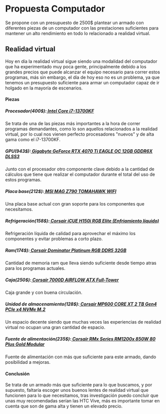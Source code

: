 ﻿# Propuesta Computador

Se propone con un presupuesto de 2500$ plantear un armado con diferentes piezas de un computador con las prestaciones suficientes para mantener un alto rendimiento en todo lo relacionado a realidad virtual.

## Realidad virtual

Hoy en día la realidad virtual sigue siendo una modalidad del computador que ha experimentado muy poca gente, principalmente debido a los grandes precios que puede alcanzar el equipo necesario para correr estos programas, más sin embargo, el día de hoy eso no es un problema, ya que tenemos un presupuesto suficiente para armar un computador capaz de ir holgado en la mayoría de escenarios.


#### Piezas

##### **Procesador(400$):**[ Intel Core i7-13700KF](https://www.amazon.com/-/es/i7-13700KF-generaci%C3%B3n-Procesador-escritorio-n%C3%BAcleos/dp/B0BCDL7F5W/ref=sr_1_1?keywords=i7%2B13700kf&qid=1689083059&sprefix=i7%2Caps%2C549&sr=8-1&th=1)

Se trata de una de las piezas más importantes a la hora de correr programas demandantes, como lo son aquellos relacionados a la realidad virtual, por lo cual nos vienen perfecto procesadores "nuevos" y de alta gama como el i7-13700KF.

##### **GPU(943$):**[ Gigabyte GeForce RTX 4070 Ti EAGLE OC 12GB GDDR6X DLSS3](https://www.amazon.com/-/es/Gigabyte-ventiladores-WINDFORCE-GV-N407TGAMING-OC-12GD/dp/B0BRR2R8HH/ref=sr_1_1?__mk_es_US=%C3%85M%C3%85%C5%BD%C3%95%C3%91&crid=1CGQ2SWINMWJX&keywords=Gigabyte+GeForce+RTX+4070+Ti+EAGLE+OC+12GB+GDDR6X+DLSS3&qid=1689100379&sprefix=corsair+icue+h150i+rgb+elite+enfriador+l%C3%ADquido+de+cpu%2Caps%2C364&sr=8-1)

Junto con el procesador otro componente clave debido a la cantidad de cálculos que tiene que realizar el computador durante el total del uso de estos programas.

##### **Placa base(212$):**[ MSI MAG Z790 TOMAHAWK WIFI ](https://www.amazon.com/-/es/MAG-Z790-compatible-procesadores-generaci%C3%B3n/dp/B0BL8K1YH1/ref=sr_1_1?__mk_es_US=%C3%85M%C3%85%C5%BD%C3%95%C3%91&crid=3DBPZOPPC3ITK&keywords=MSI+MAG+Z790+TOMAHAWK+WIFI&qid=1689100461&sprefix=corsair+icue+h150i+rgb+elite+enfriador+l%C3%ADquido+de+cpu%2Caps%2C368&sr=8-1)

Una placa base actual con gran soporte para los componentes que necesitamos.

##### **Refrigeración(158$):**[ Corsair iCUE H150i RGB Elite (Enfriamiento líquido)](https://www.amazon.com/-/es/Enfriador-din%C3%A1micos-ventiladores-radiador-compatible/dp/B09YCHFXQL/ref=sr_1_1?__mk_es_US=%C3%85M%C3%85%C5%BD%C3%95%C3%91&keywords=orsair+iCUE+H150i+RGB+Elite+Enfriador+l%C3%ADquido+de+CPU&qid=1689100224&sr=8-1)

Refrigeración líquida de calidad para aprovechar el máximo los componentes y evitar problemas a corto plazo.

##### **Ram(174$):**[ Corsair Dominator Platinum RGB DDR5 32GB](https://www.amazon.es/Corsair-Optimizada-Regulaci%C3%B3n-Refrigeraci%C3%B3n-Ultrabrillantes/dp/B0BPLCCR1J/ref=sr_1_1_sspa?keywords=ram+ddr5+6400mhz&qid=1689085504&sprefix=ram+ddr5+6400%2Caps%2C342&sr=8-1-spons&sp_csd=d2lkZ2V0TmFtZT1zcF9hdGY&psc=1)

Cantidad de memoria ram que lleva siendo suficiente desde tiempo atras para los programas actuales.

##### **Caja(250$):**[ Corsair 7000D AIRFLOW ATX Full-Tower](https://www.amazon.es/Corsair-Full-Tower-Ventiladores-Incluidos-Repetidor/dp/B094442NL5/ref=sr_1_6?__mk_es_ES=%C3%85M%C3%85%C5%BD%C3%95%C3%91&keywords=Caja%3A+Corsair+iCUE+5000D+RGB+AIRFLOW+Cristal+Templado+USB+3.2+Blanca&qid=1689085858&sr=8-6)

Caja grande y con buena circulación.

##### **Unidad de almacenamiento(128$):**[ Corsair MP600 CORE XT 2 TB Gen4 PCIe x4 NVMe M.2](https://www.amazon.es/Corsair-MP600-Core-PCIe-Gen4/dp/B0BZ5J9W22/ref=sr_1_1?__mk_es_ES=%C3%85M%C3%85%C5%BD%C3%95%C3%91&crid=1TSJUIJ36E41V&keywords=corsair+mp600+core+xt+2tb+gen4+pcie+x4+nvme+m.2&qid=1689101249&sprefix=corsair+mp600+core+xt+2+tb+gen4+pcie+x4+nvme+m.2%2Caps%2C442&sr=8-1)

Un espacio decente siendo que muchas veces las experiencias de realidad virtual no ocupan una gran cantidad de espacio.

##### **Fuente de alimentación(235$):**[ Corsair RMx Series RM1200x 850W 80 Plus Gold Modular](https://www.amazon.es/Corsair-RM1200x-Alimentaci%C3%B3n-Totalmente-Modular/dp/B0BPSYHY41/ref=sr_1_1_sspa?__mk_es_ES=%C3%85M%C3%85%C5%BD%C3%95%C3%91&keywords=Corsair+RMx+Series+RM850x+850W+80+Plus+Gold+Modular&qid=1689101370&sr=8-1-spons&sp_csd=d2lkZ2V0TmFtZT1zcF9hdGY&psc=1)

Fuente de alimentación con más que suficiente para este armado, dando posibilidad a mejoras.


#### Conclusión
Se trata de un armado más que suficiente para lo que buscamos, y por supuesto, faltaría escoger unos buenos lentes de realidad virtual que funcionen para lo que necesitamos, tras investigación puedo concluir que unas muy recomendadas serían las HTC Vive, más es importante tomar en cuenta que son de gama alta y tienen un elevado precio.
